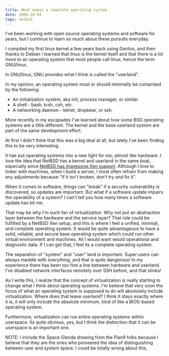 ```yaml
---
title: What makes a complete operating system 
date: 2009-10-01
tags: netbsd
---
```

<span style="display: inline;">
I've been working with open source operating systems and software for years, but I continue to learn so much about these pursuits everyday.

I compiled my first linux kernel a few years back using Gentoo, and then thanks to Debian I learned that linux is the kernel itself and that there is a lot more to an operating system that most people call linux, hence the term GNU/linux.

In GNU/linux, GNU provides what I think is called the "userland".

In my opinion, an operating system must or should minimally be comprised by the following:

* An initialization system, aka init, process manager, or similar.
* A shell - bash, tcsh, csh, etc.
* A networking daemon - telnet, dropbear, or ssh.

More recently in my escapades I've learned about how some BSD operating systems are a little different. The kernel and the base userland system are part of the same development effort.

At first I didn't think that this was a big deal at all, but lately I've been finding this to be very interesting.

It has put operating systems into a new light for me; almost like hardware. I love the idea that NetBSD has a kernel and userland in the same boat, especially since [NetBSD has impressive Xen support](http://www.docunext.com/2009/09/a-case-for-debian-gnuknetbsd.html). Although I love to tinker with machines, when I build a server, I most often refrain from making any adjustments because "if it isn't broken, don't try and fix it".

When it comes to software, things can "break" if a security vulnerability is discovered, so updates are important. But what if a software update impairs the operability of a system? I can't tell you how many times a software update has bit me.

That may be why I'm such fan of virtualization. Why not put an abstraction layer between the hardware and the service layer? That role could be fulfilled by a NetBSD Xen setup, and this is where I feel a unified, minimal, and complete operating system. It would be quite advantageous to have a solid, reliable, and secure base operating system which could run other virtual environment and machines. All I would want would operational and diagnostic data. If I can get that, I feel its a complete operating system.

The separation of "system" and "user" land is important. Super users can always meddle with everything, and that is quite dangerous! In my experience there has been too fine a line between hardware and userland. I've disabled network interfaces remotely over SSH before, and that stinks!

As I write this, I realize that the concept of virtualization is really starting to change what I think about operating systems. I'm believe that very soon the focus of what an operating system is supposed to do will absolutely include virtualization. Where does that leave userland? I think it stays exactly where it is, it will only include the absolute minimum, kind of like a BIOS-based operating system.

Furthermore, virtualization can run entire operating systems within userspace. Its quite obvious, yes, but I think the distinction that it can be userspace is an important one.

NOTE: I include the Space Glenda drawing from the Plan9 folks because I believe that they are the ones who pioneered the idea of distinguishing between user and system space. I could be totally wrong about this,


